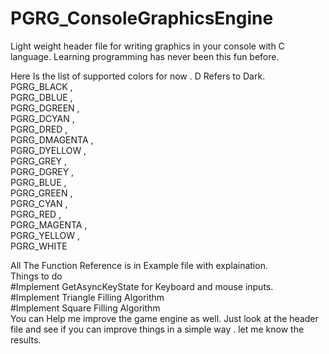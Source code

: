 # PGRG_ConsoleGraphicsEngine
Light weight header file for writing graphics in your console with C language. Learning programming has never been this fun before.  

Here Is the list of supported colors for now . D Refers to Dark.   
PGRG_BLACK  ,  
PGRG_DBLUE  ,  
PGRG_DGREEN  ,  
PGRG_DCYAN  ,  
PGRG_DRED	  ,  
PGRG_DMAGENTA  ,  
PGRG_DYELLOW  ,  
PGRG_GREY  ,  
PGRG_DGREY  ,  	
PGRG_BLUE  ,  
PGRG_GREEN  ,  	
PGRG_CYAN  ,  		
PGRG_RED  ,  		
PGRG_MAGENTA  ,	  
PGRG_YELLOW  ,  		
PGRG_WHITE  

All The Function Reference is in Example file with explaination.  
Things to do   
#Implement GetAsyncKeyState for Keyboard and mouse inputs.  
#Implement Triangle Filling Algorithm  
#Implement Square Filling Algorithm  
You can Help me improve the game engine as well. Just look at the header file and see if you can improve things in a simple way . let me know the results. 

